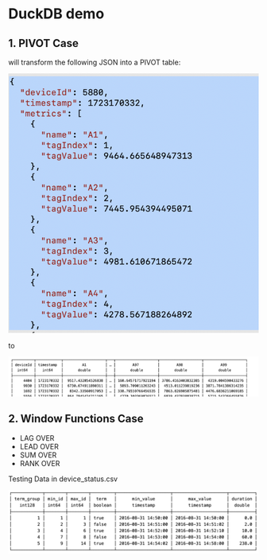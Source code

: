 # DuckDB demo

## 1. PIVOT Case

will transform the following JSON into a PIVOT table:

![Raw JSON](./images/01.raw-json.png)

to

![Pivot Table](./images/02.pivot-result.png)

## 2. Window Functions Case

* LAG OVER
* LEAD OVER
* SUM OVER
* RANK OVER

Testing Data in device_status.csv

![Window Function Result](./images/03.window-function.png)
